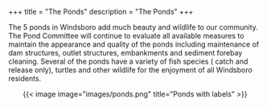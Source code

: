 +++
title = "The Ponds"
description = "The Ponds"
+++

The 5 ponds in Windsboro add much beauty and wildlife to our community. The Pond Committee will continue to evaluate all available measures to maintain the appearance and quality of the ponds including maintenance of dam structures, outlet structures, embankments and sediment forebay cleaning. Several of the ponds have a variety of fish species ( catch and release only), turtles and other wildlife for the enjoyment of all Windsboro residents.

<div align="center">
    {{< image image="images/ponds.png" title="Ponds with labels" >}}
</div>
